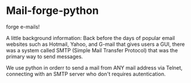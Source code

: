 Mail-forge-python
=================

forge e-mails!

A little background information:
Back before the days of popular email websites such as Hotmail, Yahoo, and G-mail that gives users a GUI, 
there was a system called SMTP (Simple Mail Transfer Protocol) that was the primary way to send messages.


We use python in orderr to send a mail from ANY mail address via Telnet, connecting with an SMTP server who don't requires
autentication.
